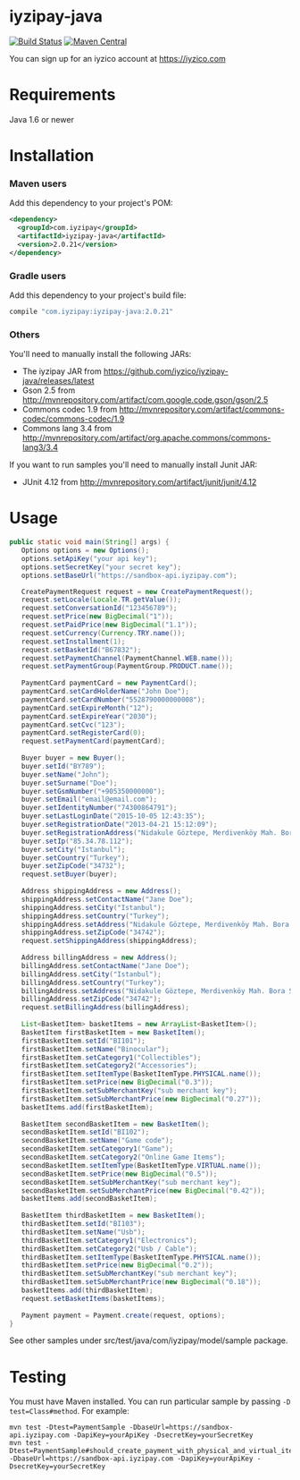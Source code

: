 # iyzipay-java

[![Build Status](https://travis-ci.org/iyzico/iyzipay-java.svg?branch=master)](https://travis-ci.org/iyzico/iyzipay-java)
[![Maven Central](https://maven-badges.herokuapp.com/maven-central/com.iyzipay/iyzipay-java/badge.svg)](https://maven-badges.herokuapp.com/maven-central/com.iyzipay/iyzipay-java/)

You can sign up for an iyzico account at https://iyzico.com

# Requirements

Java 1.6 or newer

# Installation

### Maven users

Add this dependency to your project's POM:

```xml
<dependency>
  <groupId>com.iyzipay</groupId>
  <artifactId>iyzipay-java</artifactId>
  <version>2.0.21</version>
</dependency>
```

### Gradle users

Add this dependency to your project's build file:

```groovy
compile "com.iyzipay:iyzipay-java:2.0.21"
```

### Others

You'll need to manually install the following JARs:

* The iyzipay JAR from https://github.com/iyzico/iyzipay-java/releases/latest
* Gson 2.5 from http://mvnrepository.com/artifact/com.google.code.gson/gson/2.5
* Commons codec 1.9 from http://mvnrepository.com/artifact/commons-codec/commons-codec/1.9
* Commons lang 3.4 from http://mvnrepository.com/artifact/org.apache.commons/commons-lang3/3.4

If you want to run samples you'll need to manually install Junit JAR:

* JUnit 4.12 from http://mvnrepository.com/artifact/junit/junit/4.12

# Usage

```java
public static void main(String[] args) {
   Options options = new Options();
   options.setApiKey("your api key");
   options.setSecretKey("your secret key");
   options.setBaseUrl("https://sandbox-api.iyzipay.com");

   CreatePaymentRequest request = new CreatePaymentRequest();
   request.setLocale(Locale.TR.getValue());
   request.setConversationId("123456789");
   request.setPrice(new BigDecimal("1"));
   request.setPaidPrice(new BigDecimal("1.1"));
   request.setCurrency(Currency.TRY.name());
   request.setInstallment(1);
   request.setBasketId("B67832");
   request.setPaymentChannel(PaymentChannel.WEB.name());
   request.setPaymentGroup(PaymentGroup.PRODUCT.name());
   
   PaymentCard paymentCard = new PaymentCard();
   paymentCard.setCardHolderName("John Doe");
   paymentCard.setCardNumber("5528790000000008");
   paymentCard.setExpireMonth("12");
   paymentCard.setExpireYear("2030");
   paymentCard.setCvc("123");
   paymentCard.setRegisterCard(0);
   request.setPaymentCard(paymentCard);
   
   Buyer buyer = new Buyer();
   buyer.setId("BY789");
   buyer.setName("John");
   buyer.setSurname("Doe");
   buyer.setGsmNumber("+905350000000");
   buyer.setEmail("email@email.com");
   buyer.setIdentityNumber("74300864791");
   buyer.setLastLoginDate("2015-10-05 12:43:35");
   buyer.setRegistrationDate("2013-04-21 15:12:09");
   buyer.setRegistrationAddress("Nidakule Göztepe, Merdivenköy Mah. Bora Sok. No:1");
   buyer.setIp("85.34.78.112");
   buyer.setCity("Istanbul");
   buyer.setCountry("Turkey");
   buyer.setZipCode("34732");
   request.setBuyer(buyer);
   
   Address shippingAddress = new Address();
   shippingAddress.setContactName("Jane Doe");
   shippingAddress.setCity("Istanbul");
   shippingAddress.setCountry("Turkey");
   shippingAddress.setAddress("Nidakule Göztepe, Merdivenköy Mah. Bora Sok. No:1");
   shippingAddress.setZipCode("34742");
   request.setShippingAddress(shippingAddress);
   
   Address billingAddress = new Address();
   billingAddress.setContactName("Jane Doe");
   billingAddress.setCity("Istanbul");
   billingAddress.setCountry("Turkey");
   billingAddress.setAddress("Nidakule Göztepe, Merdivenköy Mah. Bora Sok. No:1");
   billingAddress.setZipCode("34742");
   request.setBillingAddress(billingAddress);
   
   List<BasketItem> basketItems = new ArrayList<BasketItem>();
   BasketItem firstBasketItem = new BasketItem();
   firstBasketItem.setId("BI101");
   firstBasketItem.setName("Binocular");
   firstBasketItem.setCategory1("Collectibles");
   firstBasketItem.setCategory2("Accessories");
   firstBasketItem.setItemType(BasketItemType.PHYSICAL.name());
   firstBasketItem.setPrice(new BigDecimal("0.3"));
   firstBasketItem.setSubMerchantKey("sub merchant key");
   firstBasketItem.setSubMerchantPrice(new BigDecimal("0.27"));
   basketItems.add(firstBasketItem);
   
   BasketItem secondBasketItem = new BasketItem();
   secondBasketItem.setId("BI102");
   secondBasketItem.setName("Game code");
   secondBasketItem.setCategory1("Game");
   secondBasketItem.setCategory2("Online Game Items");
   secondBasketItem.setItemType(BasketItemType.VIRTUAL.name());
   secondBasketItem.setPrice(new BigDecimal("0.5"));
   secondBasketItem.setSubMerchantKey("sub merchant key");
   secondBasketItem.setSubMerchantPrice(new BigDecimal("0.42"));
   basketItems.add(secondBasketItem);
   
   BasketItem thirdBasketItem = new BasketItem();
   thirdBasketItem.setId("BI103");
   thirdBasketItem.setName("Usb");
   thirdBasketItem.setCategory1("Electronics");
   thirdBasketItem.setCategory2("Usb / Cable");
   thirdBasketItem.setItemType(BasketItemType.PHYSICAL.name());
   thirdBasketItem.setPrice(new BigDecimal("0.2"));
   thirdBasketItem.setSubMerchantKey("sub merchant key");
   thirdBasketItem.setSubMerchantPrice(new BigDecimal("0.18"));
   basketItems.add(thirdBasketItem);
   request.setBasketItems(basketItems);
   
   Payment payment = Payment.create(request, options);
}
```
See other samples under src/test/java/com/iyzipay/model/sample package.

Testing
=======

You must have Maven installed. You can run particular sample by passing `-D test=Class#method`. For example:

    mvn test -Dtest=PaymentSample -DbaseUrl=https://sandbox-api.iyzipay.com -DapiKey=yourApiKey -DsecretKey=yourSecretKey
    mvn test -Dtest=PaymentSample#should_create_payment_with_physical_and_virtual_item_for_market_place -DbaseUrl=https://sandbox-api.iyzipay.com -DapiKey=yourApiKey -DsecretKey=yourSecretKey